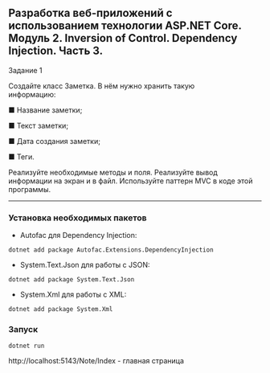 ## Разработка веб-приложений с использованием технологии ASP.NET Core. Модуль 2. Inversion of Control. Dependency Injection. Часть 3.

 Задание 1

 Создайте класс Заметка. В нём нужно хранить такую  
информацию:

 ■ Название заметки;

 ■ Текст заметки;

 ■ Дата создания заметки;

 ■ Теги.

 Реализуйте необходимые методы и поля. Реализуйте вывод информации на экран и в файл. Используйте 
паттерн MVC в коде этой программы.

---

###  Установка необходимых пакетов

- Autofac для Dependency Injection: 

`dotnet add package Autofac.Extensions.DependencyInjection`

- System.Text.Json для работы с JSON:

 `dotnet add package System.Text.Json`

- System.Xml для работы с XML: 

`dotnet add package System.Xml`

### Запуск

`dotnet run`

http://localhost:5143/Note/Index  - главная страница
